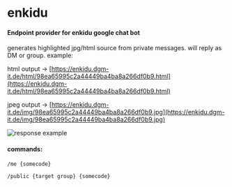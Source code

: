# enkidu

#### Endpoint provider for enkidu google chat bot

generates highlighted jpg/html source from private messages. will reply as DM or group.
example:

html output -> [https://enkidu.dgm-it.de/html/98ea65995c2a44449ba4ba8a266df0b9.html](https://enkidu.dgm-it.de/html/98ea65995c2a44449ba4ba8a266df0b9.html)

jpeg output -> [https://enkidu.dgm-it.de/img/98ea65995c2a44449ba4ba8a266df0b9.jpg](https://enkidu.dgm-it.de/img/98ea65995c2a44449ba4ba8a266df0b9.jpg)

![response example](http://data.shitkatapult.org/enkidu_themed2.png)


#### commands:

``
/me {somecode}
``


``
/public {target group} {somecode}
``
